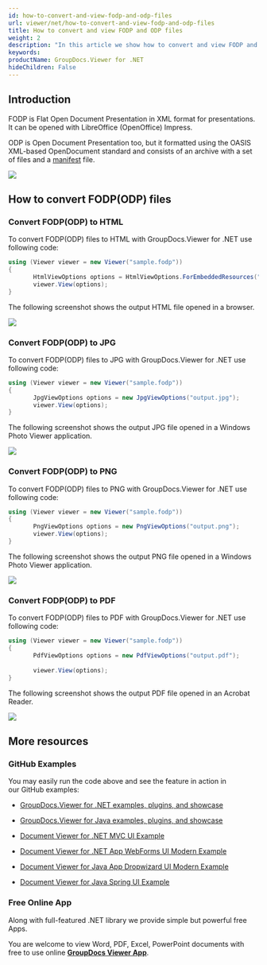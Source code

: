 ```yaml
---
id: how-to-convert-and-view-fodp-and-odp-files
url: viewer/net/how-to-convert-and-view-fodp-and-odp-files
title: How to convert and view FODP and ODP files
weight: 2
description: "In this article we show how to convert and view FODP and ODP files with GroupDocs.Viewer within your .NET applications."
keywords: 
productName: GroupDocs.Viewer for .NET
hideChildren: False
---
```

## Introduction

FODP is Flat Open Document Presentation in XML format for presentations. It can be opened with LibreOffice (OpenOffice) Impress.

ODP is Open Document Presentation too, but it formatted using the OASIS XML-based OpenDocument standard and consists of an archive with a set of files and a [manifest](https://en.wikipedia.org/wiki/Manifest_file) file. 

![](viewer-net/images/how-to-convert-and-view-fodp-and-odp-files.png)

## How to convert FODP(ODP) files

### Convert FODP(ODP) to HTML

To convert FODP(ODP) files to HTML with GroupDocs.Viewer for .NET use following code:

```csharp
using (Viewer viewer = new Viewer("sample.fodp"))
{
       HtmlViewOptions options = HtmlViewOptions.ForEmbeddedResources("output.html");
       viewer.View(options);
}
```

The following screenshot shows the output HTML file opened in a browser.

![](viewer-net/images/how-to-convert-and-view-fodp-and-odp-files_1.png)

### Convert FODP(ODP) to JPG

To convert FODP(ODP) files to JPG with GroupDocs.Viewer for .NET use following code: 

```csharp
using (Viewer viewer = new Viewer("sample.fodp"))
{
       JpgViewOptions options = new JpgViewOptions("output.jpg");
	   viewer.View(options);
}
```

The following screenshot shows the output JPG file opened in a Windows Photo Viewer application.

![](viewer-net/images/how-to-convert-and-view-fodp-and-odp-files_2.png)

### Convert FODP(ODP) to PNG

To convert FODP(ODP) files to PNG with GroupDocs.Viewer for .NET use following code: 

```csharp
using (Viewer viewer = new Viewer("sample.fodp"))
{
       PngViewOptions options = new PngViewOptions("output.png");
       viewer.View(options);
}
```

The following screenshot shows the output PNG file opened in a Windows Photo Viewer application.

![](viewer-net/images/how-to-convert-and-view-fodp-and-odp-files_3.png)

### Convert FODP(ODP) to PDF

To convert FODP(ODP) files to PDF with GroupDocs.Viewer for .NET use following code: 

```csharp
using (Viewer viewer = new Viewer("sample.fodp"))
{
       PdfViewOptions options = new PdfViewOptions("output.pdf");
	
       viewer.View(options);
}
```

The following screenshot shows the output PDF file opened in an Acrobat Reader.

![](viewer-net/images/how-to-convert-and-view-fodp-and-odp-files_4.png)

## More resources

### GitHub Examples

You may easily run the code above and see the feature in action in our GitHub examples:

*   [GroupDocs.Viewer for .NET examples, plugins, and showcase](https://github.com/groupdocs-viewer/GroupDocs.Viewer-for-.NET)
    
*   [GroupDocs.Viewer for Java examples, plugins, and showcase](https://github.com/groupdocs-viewer/GroupDocs.Viewer-for-Java)
    
*   [Document Viewer for .NET MVC UI Example](https://github.com/groupdocs-viewer/GroupDocs.Viewer-for-.NET-MVC) 
    
*   [Document Viewer for .NET App WebForms UI Modern Example](https://github.com/groupdocs-viewer/GroupDocs.Viewer-for-.NET-WebForms)
    
*   [Document Viewer for Java App Dropwizard UI Modern Example](https://github.com/groupdocs-viewer/GroupDocs.Viewer-for-Java-Dropwizard)
    
*   [Document Viewer for Java Spring UI Example](https://github.com/groupdocs-viewer/GroupDocs.Viewer-for-Java-Spring)
    

### Free Online App

Along with full-featured .NET library we provide simple but powerful free Apps.

You are welcome to view Word, PDF, Excel, PowerPoint documents with free to use online **[GroupDocs Viewer App](https://products.groupdocs.app/viewer)**.
